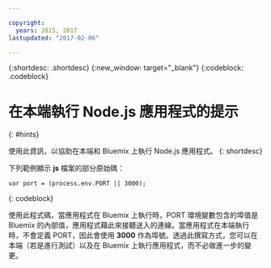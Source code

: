 ```yaml
---

copyright:
  years: 2015, 2017
lastupdated: "2017-02-06"

---
```


{:shortdesc: .shortdesc}
{:new_window: target="_blank"}
{:codeblock: .codeblock}


# 在本端執行 Node.js 應用程式的提示
{: #hints}

使用此資訊，以協助在本端和 Bluemix 上執行 Node.js 應用程式。
{: shortdesc}

下列範例顯示 **js** 檔案的部分原始碼：

```
var port = (process.env.PORT || 3000);
```
{: codeblock}

使用此程式碼，當應用程式在 Bluemix 上執行時，PORT 環境變數包含的埠值是 Bluemix 的內部值，應用程式藉此來接聽送入的連線。當應用程式在本端執行時，不會定義 PORT，因此會使用 **3000** 作為埠號。透過此撰寫方式，您可以在本端（若是進行測試）以及在 Bluemix 上執行應用程式，而不必做進一步的變更。

